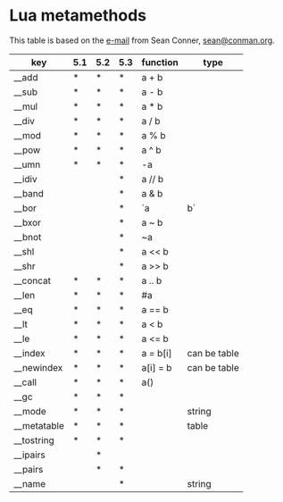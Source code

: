 # Lua metamethods

This table is based on the [e-mail][1] from Sean Conner, sean@conman.org.

[1]: http://lua-users.org/lists/lua-l/2015-04/msg00033.html

|  key        |  5.1  |  5.2  |  5.3  |  function  |  type          |
| ----------- | ----- | ----- | ----- | ---------- | -------------- |
| __add       |   *   |   *   |   *   |   a + b    |                |
| __sub       |   *   |   *   |   *   |   a - b    |                |
| __mul       |   *   |   *   |   *   |   a * b    |                |
| __div       |   *   |   *   |   *   |   a / b    |                |
| __mod       |   *   |   *   |   *   |   a % b    |                |
| __pow       |   *   |   *   |   *   |   a ^ b    |                |
| __umn       |   *   |   *   |   *   |   -a       |                |
| __idiv      |       |       |   *   |   a // b   |                |
| __band      |       |       |   *   |   a & b    |                |
| __bor       |       |       |   *   |   `a | b`  |                |
| __bxor      |       |       |   *   |   a ~ b    |                |
| __bnot      |       |       |   *   |   ~a       |                |
| __shl       |       |       |   *   |   a << b   |                |
| __shr       |       |       |   *   |   a >> b   |                |
| __concat    |   *   |   *   |   *   |   a .. b   |                |
| __len       |   *   |   *   |   *   |   #a       |                |
| __eq        |   *   |   *   |   *   |   a == b   |                |
| __lt        |   *   |   *   |   *   |   a < b    |                |
| __le        |   *   |   *   |   *   |   a <= b   |                |
| __index     |   *   |   *   |   *   |   a = b[i] |  can be table  |
| __newindex  |   *   |   *   |   *   |   a[i] = b |  can be table  |
| __call      |   *   |   *   |   *   |   a()      |                |
| __gc        |   *   |   *   |   *   |            |                |
| __mode      |   *   |   *   |   *   |            |  string        |
| __metatable |   *   |   *   |   *   |            |  table         |
| __tostring  |   *   |   *   |   *   |            |                |
| __ipairs    |       |   *   |       |            |                |
| __pairs     |       |   *   |   *   |            |                |
| __name      |       |       |   *   |            |  string        |
